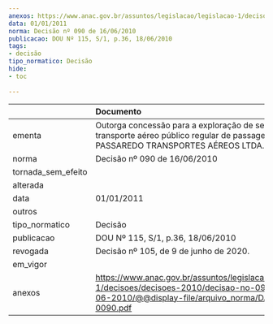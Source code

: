 ```yaml
---
anexos: https://www.anac.gov.br/assuntos/legislacao/legislacao-1/decisoes/decisoes-2010/decisao-no-090-de-16-06-2010/@@display-file/arquivo_norma/DA2010-0090.pdf
data: 01/01/2011
norma: Decisão nº 090 de 16/06/2010
publicacao: DOU Nº 115, S/1, p.36, 18/06/2010
tags:
- decisão
tipo_normatico: Decisão
hide: 
- toc 
 
---
```


|                    | Documento                                                                                                                                                 |
|:-------------------|:----------------------------------------------------------------------------------------------------------------------------------------------------------|
| ementa             | Outorga concessão para a exploração de serviço de transporte aéreo público regular de passageiro e carga - PASSAREDO TRANSPORTES AÉREOS LTDA.             |
| norma              | Decisão nº 090 de 16/06/2010                                                                                                                              |
| tornada_sem_efeito |                                                                                                                                                           |
| alterada           |                                                                                                                                                           |
| data               | 01/01/2011                                                                                                                                                |
| outros             |                                                                                                                                                           |
| tipo_normatico     | Decisão                                                                                                                                                   |
| publicacao         | DOU Nº 115, S/1, p.36, 18/06/2010                                                                                                                         |
| revogada           | Decisão nº 105, de 9 de junho de 2020.                                                                                                                    |
| em_vigor           |                                                                                                                                                           |
| anexos             | https://www.anac.gov.br/assuntos/legislacao/legislacao-1/decisoes/decisoes-2010/decisao-no-090-de-16-06-2010/@@display-file/arquivo_norma/DA2010-0090.pdf |